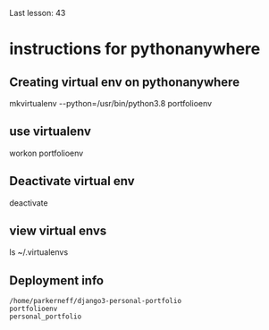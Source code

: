Last lesson: 43
# instructions for pythonanywhere
## Creating virtual env on pythonanywhere
mkvirtualenv --python=/usr/bin/python3.8 portfolioenv
## use virtualenv
workon portfolioenv 
## Deactivate virtual env
deactivate
## view virtual envs
ls ~/.virtualenvs
## Deployment info
    /home/parkerneff/django3-personal-portfolio
    portfolioenv
    personal_portfolio
